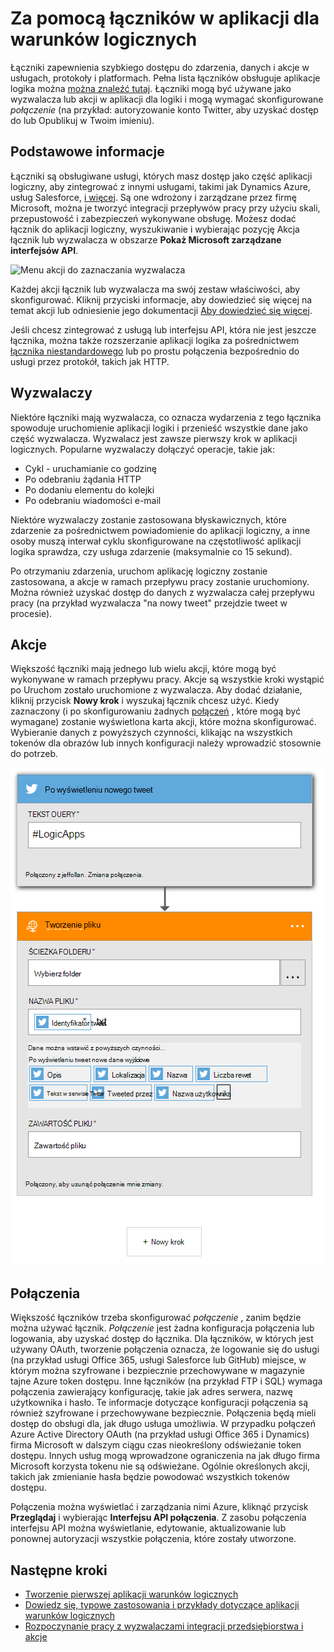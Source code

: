 <properties
    pageTitle="Omówienie łączników aplikacje logiczny | Microsoft Azure"
    description="Omówienie łączników, których można używać w aplikacji dla warunków logicznych"
    services=""
    documentationCenter="" 
    authors="jeffhollan"
    manager="erikre"
    editor=""
    tags="connectors"/>

<tags
   ms.service="logic-apps"
   ms.devlang="na"
   ms.topic="article"
   ms.tgt_pltfrm="na"
   ms.workload="na" 
   ms.date="07/15/2016"
   ms.author="jehollan"/>

# <a name="using-connectors-in-a-logic-app"></a>Za pomocą łączników w aplikacji dla warunków logicznych

Łączniki zapewnienia szybkiego dostępu do zdarzenia, danych i akcje w usługach, protokoły i platformach.  Pełna lista łączników obsługuje aplikacje logika można [można znaleźć tutaj](apis-list.md).  Łączniki mogą być używane jako wyzwalacza lub akcji w aplikacji dla logiki i mogą wymagać skonfigurowane *połączenie* (na przykład: autoryzowanie konto Twitter, aby uzyskać dostęp do lub Opublikuj w Twoim imieniu).

## <a name="basics"></a>Podstawowe informacje

Łączniki są obsługiwane usługi, których masz dostęp jako część aplikacji logiczny, aby zintegrować z innymi usługami, takimi jak Dynamics Azure, usług Salesforce, [i więcej](apis-list.md).  Są one wdrożony i zarządzane przez firmę Microsoft, można je tworzyć integracji przepływów pracy przy użyciu skali, przepustowość i zabezpieczeń wykonywane obsługę.  Możesz dodać łącznik do aplikacji logiczny, wyszukiwanie i wybierając pozycję Akcja łącznik lub wyzwalacza w obszarze **Pokaż Microsoft zarządzane interfejsów API**.

![Menu akcji do zaznaczania wyzwalacza][1]

Każdej akcji łącznik lub wyzwalacza ma swój zestaw właściwości, aby skonfigurować.  Kliknij przyciski informacje, aby dowiedzieć się więcej na temat akcji lub odniesienie jego dokumentacji [Aby dowiedzieć się więcej](apis-list.md).

Jeśli chcesz zintegrować z usługą lub interfejsu API, która nie jest jeszcze łącznika, można także rozszerzanie aplikacji logika za pośrednictwem [łącznika niestandardowego](../app-service-logic/app-service-logic-create-api-app.md) lub po prostu połączenia bezpośrednio do usługi przez protokół, takich jak HTTP.

## <a name="triggers"></a>Wyzwalaczy

Niektóre łączniki mają wyzwalacza, co oznacza wydarzenia z tego łącznika spowoduje uruchomienie aplikacji logiki i przenieść wszystkie dane jako część wyzwalacza.  Wyzwalacz jest zawsze pierwszy krok w aplikacji logicznych.  Popularne wyzwalaczy dołączyć operacje, takie jak:
 
 * Cykl - uruchamianie co godzinę
 * Po odebraniu żądania HTTP
 * Po dodaniu elementu do kolejki
 * Po odebraniu wiadomości e-mail
 
Niektóre wyzwalaczy zostanie zastosowana błyskawicznych, które zdarzenie za pośrednictwem powiadomienie do aplikacji logiczny, a inne osoby muszą interwał cyklu skonfigurowane na częstotliwość aplikacji logika sprawdza, czy usługa zdarzenie (maksymalnie co 15 sekund).  

Po otrzymaniu zdarzenia, uruchom aplikację logiczny zostanie zastosowana, a akcje w ramach przepływu pracy zostanie uruchomiony.  Można również uzyskać dostęp do danych z wyzwalacza całej przepływu pracy (na przykład wyzwalacza "na nowy tweet" przejdzie tweet w procesie).

## <a name="actions"></a>Akcje

Większość łączniki mają jednego lub wielu akcji, które mogą być wykonywane w ramach przepływu pracy.  Akcje są wszystkie kroki wystąpić po Uruchom zostało uruchomione z wyzwalacza.  Aby dodać działanie, kliknij przycisk **Nowy krok** i wyszukaj łącznik chcesz użyć.  Kiedy zaznaczony (i po skonfigurowaniu żadnych [połączeń](#connections) , które mogą być wymagane) zostanie wyświetlona karta akcji, które można skonfigurować.  Wybieranie danych z powyższych czynności, klikając na wszystkich tokenów dla obrazów lub innych konfiguracji należy wprowadzić stosownie do potrzeb.

![Konfigurowanie akcji łącznika][2]

## <a name="connections"></a>Połączenia

Większość łączników trzeba skonfigurować *połączenie* , zanim będzie można używać łącznik.  *Połączenie* jest żadna konfiguracja połączenia lub logowania, aby uzyskać dostęp do łącznika.  Dla łączników, w których jest używany OAuth, tworzenie połączenia oznacza, że logowanie się do usługi (na przykład usługi Office 365, usługi Salesforce lub GitHub) miejsce, w którym można szyfrowane i bezpiecznie przechowywane w magazynie tajne Azure token dostępu.  Inne łączników (na przykład FTP i SQL) wymaga połączenia zawierający konfigurację, takie jak adres serwera, nazwę użytkownika i hasło.  Te informacje dotyczące konfiguracji połączenia są również szyfrowane i przechowywane bezpiecznie.  Połączenia będą mieli dostęp do obsługi dla, jak długo usługa umożliwia.  W przypadku połączeń Azure Active Directory OAuth (na przykład usługi Office 365 i Dynamics) firma Microsoft w dalszym ciągu czas nieokreślony odświeżanie token dostępu.  Innych usług mogą wprowadzone ograniczenia na jak długo firma Microsoft korzysta tokenu nie są odświeżane.  Ogólnie określonych akcji, takich jak zmienianie hasła będzie powodować wszystkich tokenów dostępu.  

Połączenia można wyświetlać i zarządzania nimi Azure, kliknąć przycisk **Przeglądaj** i wybierając **Interfejsu API połączenia**.  Z zasobu połączenia interfejsu API można wyświetlanie, edytowanie, aktualizowanie lub ponownej autoryzacji wszystkie połączenia, które zostały utworzone.

## <a name="next-steps"></a>Następne kroki

- [Tworzenie pierwszej aplikacji warunków logicznych](../app-service-logic/app-service-logic-create-a-logic-app.md)
- [Dowiedz się, typowe zastosowania i przykłady dotyczące aplikacji warunków logicznych](../app-service-logic/app-service-logic-examples-and-scenarios.md)
- [Rozpoczynanie pracy z wyzwalaczami integracji przedsiębiorstwa i akcje](../app-service-logic/app-service-logic-enterprise-integration-overview.md)

<!--Image References -->
[1]: ./media/connectors-overview/addAction.png
[2]: ./media/connectors-overview/configureAction.png